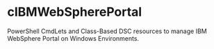# cIBMWebSpherePortal
PowerShell CmdLets and Class-Based DSC resources to manage IBM WebSphere Portal on Windows Environments.
